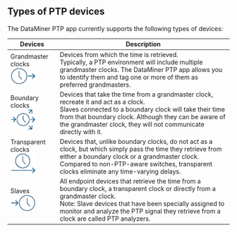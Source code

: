 ## Types of PTP devices

The DataMiner PTP app currently supports the following types of devices:

| Devices                                                                                                        | Description                                                                                                                                                                                                                                                                       |
|----------------------------------------------------------------------------------------------------------------|-----------------------------------------------------------------------------------------------------------------------------------------------------------------------------------------------------------------------------------------------------------------------------------|
| Grandmaster clocks<br> ![](../../images/PTP_GrandMaster.jpg) | Devices from which the time is retrieved.<br> Typically, a PTP environment will include multiple grandmaster clocks. The DataMiner PTP app allows you to identify them and tag one or more of them as preferred grandmasters.                                                     |
| Boundary clocks<br> ![](../../images/PTP_BC.jpg)                      | Devices that take the time from a grandmaster clock, recreate it and act as a clock.<br> Slaves connected to a boundary clock will take their time from that boundary clock. Although they can be aware of the grandmaster clock, they will not communicate directly with it.     |
| Transparent clocks<br> ![](../../images/PTP_TC.jpg)                   | Devices that, unlike boundary clocks, do not act as a clock, but which simply pass the time they retrieve from either a boundary clock or a grandmaster clock.<br> Compared to non-PTP-aware switches, transparent clocks eliminate any time-varying delays.                      |
| Slaves<br> ![](../../images/PTP_Slave.jpg)                         | All endpoint devices that retrieve the time from a boundary clock, a transparent clock or directly from a grandmaster clock.<br> Note: Slave devices that have been specially assigned to monitor and analyze the PTP signal they retrieve from a clock are called PTP analyzers. |
